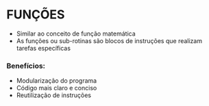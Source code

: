 # FUNÇÕES



- Similar ao conceito de função matemática 
- As funções ou sub-rotinas são blocos de instruções que realizam tarefas específicas



### **Benefícios:**

- Modularização do programa
- Código mais claro e conciso
- Reutilização de instruções

